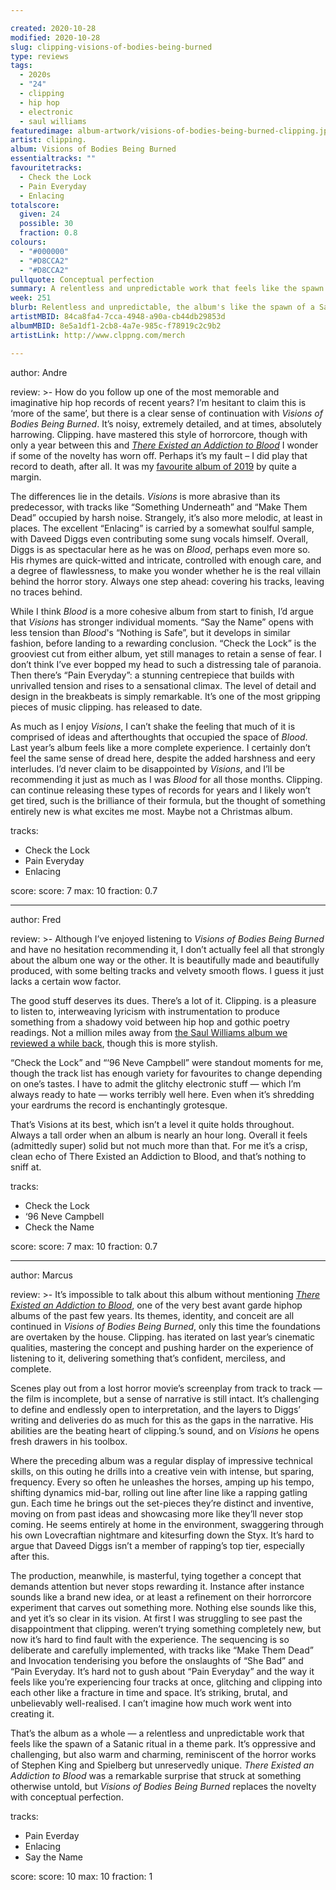 ```yaml
---

created: 2020-10-28
modified: 2020-10-28
slug: clipping-visions-of-bodies-being-burned
type: reviews
tags:
  - 2020s
  - "24"
  - clipping
  - hip hop
  - electronic
  - saul williams
featuredimage: album-artwork/visions-of-bodies-being-burned-clipping.jpg
artist: clipping.
album: Visions of Bodies Being Burned
essentialtracks: "" 
favouritetracks:
  - Check the Lock
  - Pain Everyday
  - Enlacing
totalscore:
  given: 24
  possible: 30
  fraction: 0.8
colours:
  - "#000000"
  - "#D8CCA2"
  - "#D8CCA2"
pullquote: Conceptual perfection
summary: A relentless and unpredictable work that feels like the spawn of a Satanic ritual in a theme park. It’s oppressive and challenging, but also warm and charming.
week: 251
blurb: Relentless and unpredictable, the album's like the spawn of a Satanic ritual in a theme park. It’s oppressive and challenging, but also warm and charming.
artistMBID: 84ca8fa4-7cca-4948-a90a-cb44db29853d
albumMBID: 8e5a1df1-2cb8-4a7e-985c-f78919c2c9b2
artistLink: http://www.clppng.com/merch

---
```


author: Andre

review: >-
  How do you follow up one of the most memorable and imaginative hip hop records of recent years? I’m hesitant to claim this is ‘more of the same’, but there is a clear sense of continuation with *Visions of Bodies Being Burned*. It’s noisy, extremely detailed, and at times, absolutely harrowing. Clipping. have mastered this style of horrorcore, though with only a year between this and [*There Existed an Addiction to Blood*](/reviews/clipping-there-existed-an-addiction-to-blood/) I wonder if some of the novelty has worn off. Perhaps it’s my fault – I did play that record to death, after all. It was my [favourite album of 2019](/articles/top-10-albums-of-2019/) by quite a margin.

  The differences lie in the details. *Visions* is more abrasive than its predecessor, with tracks like “Something Underneath” and “Make Them Dead” occupied by harsh noise. Strangely, it’s also more melodic, at least in places. The excellent “Enlacing” is carried by a somewhat soulful sample, with Daveed Diggs even contributing some sung vocals himself. Overall, Diggs is as spectacular here as he was on *Blood*, perhaps even more so. His rhymes are quick-witted and intricate, controlled with enough care, and a degree of flawlessness, to make you wonder whether he is the real villain behind the horror story. Always one step ahead: covering his tracks, leaving no traces behind.

  While I think *Blood* is a more cohesive album from start to finish, I’d argue that *Visions* has stronger individual moments. “Say the Name” opens with less tension than *Blood*'s “Nothing is Safe”, but it develops in similar fashion, before landing to a rewarding conclusion. “Check the Lock” is the grooviest cut from either album, yet still manages to retain a sense of fear. I don’t think I’ve ever bopped my head to such a distressing tale of paranoia. Then there’s “Pain Everyday”: a stunning centrepiece that builds with unrivalled tension and rises to a sensational climax. The level of detail and design in the breakbeats is simply remarkable. It’s one of the most gripping pieces of music clipping. has released to date.

  As much as I enjoy *Visions*, I can’t shake the feeling that much of it is comprised of ideas and afterthoughts that occupied the space of *Blood*. Last year’s album feels like a more complete experience. I certainly don’t feel the same sense of dread here, despite the added harshness and eery interludes. I’d never claim to be disappointed by *Visions*, and I’ll be recommending it just as much as I was *Blood* for all those months. Clipping. can continue releasing these types of records for years and I likely won’t get tired, such is the brilliance of their formula, but the thought of something entirely new is what excites me most. Maybe not a Christmas album.

tracks:
  - Check the Lock
  - Pain Everyday
  - Enlacing

score:
  score: 7
  max: 10
  fraction: 0.7

---

author: Fred

review: >-
  Although I’ve enjoyed listening to *Visions of Bodies Being Burned* and have no hesitation recommending it, I don’t actually feel all that strongly about the album one way or the other. It is beautifully made and beautifully produced, with some belting tracks and velvety smooth flows. I guess it just lacks a certain wow factor.

  The good stuff deserves its dues. There’s a lot of it. Clipping. is a pleasure to listen to, interweaving lyricism with instrumentation to produce something from a shadowy void between hip hop and gothic poetry readings. Not a million miles away from [the Saul Williams album we reviewed a while back](/reviews/saul-williams-martyr-loser-king/), though this is more stylish.

  “Check the Lock” and “‘96 Neve Campbell” were standout moments for me, though the track list has enough variety for favourites to change depending on one’s tastes. I have to admit the glitchy electronic stuff — which I’m always ready to hate — works terribly well here. Even when it’s shredding your eardrums the record is enchantingly grotesque.

  That’s Visions at its best, which isn’t a level it quite holds throughout. Always a tall order when an album is nearly an hour long. Overall it feels (admittedly super) solid but not much more than that. For me it’s a crisp, clean echo of There Existed an Addiction to Blood, and that’s nothing to sniff at.

tracks:
  - Check the Lock
  - ‘96 Neve Campbell
  - Check the Name

score:
  score: 7
  max: 10
  fraction: 0.7

---

author: Marcus

review: >-
  It’s impossible to talk about this album without mentioning [*There Existed an Addiction to Blood*](/reviews/clipping-there-existed-an-addiction-to-blood/), one of the very best avant garde hiphop albums of the past few years. Its themes, identity, and conceit are all continued in *Visions of Bodies Being Burned*, only this time the foundations are overtaken by the house. Clipping. has iterated on last year’s cinematic qualities, mastering the concept and pushing harder on the experience of listening to it, delivering something that’s confident, merciless, and complete.

  Scenes play out from a lost horror movie’s screenplay from track to track — the film is incomplete, but a sense of narrative is still intact. It’s challenging to define and endlessly open to interpretation, and the layers to Diggs’ writing and deliveries do as much for this as the gaps in the narrative. His abilities are the beating heart of clipping.’s sound, and on *Visions* he opens fresh drawers in his toolbox.

  Where the preceding album was a regular display of impressive technical skills, on this outing he drills into a creative vein with intense, but sparing, frequency. Every so often he unleashes the horses, amping up his tempo, shifting dynamics mid-bar, rolling out line after line like a rapping gatling gun. Each time he brings out the set-pieces they’re distinct and inventive, moving on from past ideas and showcasing more like they’ll never stop coming. He seems entirely at home in the environment, swaggering through his own Lovecraftian nightmare and kitesurfing down the Styx. It’s hard to argue that Daveed Diggs isn’t a member of rapping’s top tier, especially after this.

  The production, meanwhile, is masterful, tying together a concept that demands attention but never stops rewarding it. Instance after instance sounds like a brand new idea, or at least a refinement on their horrorcore experiment that carves out something more. Nothing else sounds like this, and yet it’s so clear in its vision. At first I was struggling to see past the disappointment that clipping. weren’t trying something completely new, but now it’s hard to find fault with the experience. The sequencing is so deliberate and carefully implemented, with tracks like “Make Them Dead” and Invocation tenderising you before the onslaughts of “She Bad” and “Pain Everyday. It’s hard not to gush about “Pain Everyday” and the way it feels like you’re experiencing four tracks at once, glitching and clipping into each other like a fracture in time and space. It’s striking, brutal, and unbelievably well-realised. I can’t imagine how much work went into creating it.

  That’s the album as a whole — a relentless and unpredictable work that feels like the spawn of a Satanic ritual in a theme park. It’s oppressive and challenging, but also warm and charming, reminiscent of the horror works of Stephen King and Spielberg but unreservedly unique. *There Existed an Addiction to Blood* was a remarkable surprise that struck at something otherwise untold, but *Visions of Bodies Being Burned* replaces the novelty with conceptual perfection.

tracks:
  - Pain Everday
  - Enlacing
  - Say the Name

score:
  score: 10
  max: 10
  fraction: 1